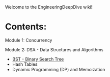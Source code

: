 Welcome to the EngineeringDeepDive wiki!

# Contents:
Module 1: Concurrency

Module 2: DSA - Data Structures and Algorithms
- [BST - Binary Search Tree](https://github.com/taguhiabgar/EngineeringDeepDive/wiki/BST-%E2%80%90-Binary-Search-Tree)
- Hash Tables
- Dynamic Programming (DP) and Memoization
